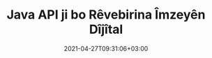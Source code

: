 ---
############################# Static ############################
layout: "product"
date: 2021-04-27T09:31:06+03:00
draft: false

product: "Signature"
product_tag: "signature"
platform: "Java"
platform_tag: "java"

############################# Head ############################
head_title: "API-ya Îmzeya Dîjîtal a Java, eSignature li Wêneya PDF Word Excel zêde bikin"
head_description: "Java îmzaya dîjîtal API. Pirtûkxaneya îmzeya elektronîkî ji bo îmzekirina dîjîtal PDF, Microsoft Word, pelgeyên Excel, pêşkêşiyên PowerPoint û formatên belgeyên wêneyê."

############################# Header ############################
title: "Java API ji bo Rêvebirina Îmzeyên Dîjîtal"
description: "Di Serîlêdanên Java-yê de Ji bo Îmzekirina Wêneyan û Formên Pelên Belgeya Dîjîtal eNîşana Wêne, QR-Kod, Barkod, Metadata, Tîpên Nivîsar û Stampê Birêve bibin."
button:
    enable: true

############################# SubMenu ############################
submenu:
    enable: true
    
    left:
        img_alt: "GroupDocs.Signature for Java"
        image: "https://www.groupdocs.cloud/templates/groupdocs/images/product-logos/groupdocs-signature-java.png"
        product: "GroupDocs.Signature"
        platform: "Java"

    middle:
        button:
            # button loop
            - link: "#overview"
              text: "Têgihiştinî"

            # button loop
            - link: "#features"
              text: "Features"

            # button loop
            - link: "#support"
              text: "Alîkarî"

            # button loop
            - link: "https://products.groupdocs.app/signature"
              text: "Demo Bijî"

            # button loop
            - link: "https://purchase.groupdocs.com/pricing/signature/java"
              text: "Pricing"

    right:
        link_download: "https://downloads.groupdocs.com/signature"
        link_learn: "https://docs.groupdocs.com/signature/java/"
        link_buy: "https://purchase.groupdocs.com"

############################# Overview ############################
overview:
    enable: true
    content: |
      GroupDocs.Signature ji bo Java API ji we re dibe alîkar ku hûn serîlêdanên Java-yê bi fonksiyonên îmzeyên elektronîkî pêşve bibin da ku belgeyên dîjîtal ên formên piştgirî îmze bikin bêyî ku hûn nermalava derveyî saz bikin. Ew manîpulasyon û rêvebirina cûrbecûr e-Îmzeyan ên wekî Wêne, Barcode, QR-Code, Stamp, Text, Optical û Metadata piştgirî dike. Hemî belgeyên karsaziya weya elektronîkî yên mîna Microsoft Office Word, pêşandanên PowerPoint, pelên berbelav ên Excel, wêne û pelên PDF-ê dikarin bi dîjîtalî bi xweşkirina taybetmendiyên îmzeyê ve werin îmze kirin, mînakî. siya, pîvan, rêzkirin û bêtir li gorî daxwazên we. Pirtûkxaneya îmzeya dîjîtal sade û sivik e, ji pelek yek DLL pêk tê ku dikare bi hêsanî di nav serîlêdana Java ya nû an heyî de were yek kirin.  

      Bi navgîniya GroupDocs.Signature ji bo Java API-yê hûn dikarin hemî sertîfîkayên qeydkirî ji pergalê bar bikin, an jî bi karanîna lêgerîna hêsan û pêşkeftî îmzeyên heyî bibînin. Vebijarkên ku bi belgeyên parastî yên şîfreyê re bixebitin, diyarkirina taybetmendiyên îmzeya hevpar (mezinahiya nivîsê, nezelalbûn, zivirandin, verastkirin, taybetmendiyên tîpan, vebijarkên rengan, hejmara rûpelê, firehî, jor, çep û hwd.) û piştgirîkirina pêkanîna cûreyên cûda yên eSignature wê pêbawer dike. Ji bo belgeyên dîjîtal çareseriya rêveberiya e-Îmzeyan.  

      GroupDocs.Signature ji bo Java-yê bi hemî guhertoyên Java-yê re hevaheng e û pergalên xebitandinê yên populer (Windows, Linux, MacOS) piştgirî dike ku dikarin dema xebitandina Java-yê bimeşînin.
    tabs:
      enable: true
      
      ## TAB ONE ##
      tab_one:
        description: |
          Ew nihêrînek li ser taybetmendiyên GroupDocs.Signature ji bo Java ye:
      
        right:
          enable: true
          icon: "fab fa-html5"
          title: "Cureyên Îmzeyê"
          content: |
            * Îmzeya Nivîsê
            * Îmzeya Wêne
            * Îmzeyên dîjîtal
            * Îmzeya QR-Kodê
            * Îmzeya Barcode
            * Îmza Stamp
            * Form-qada Îmza
      
      ## TAB TWO ##
      tab_two:
        description: |
          API-ya îmzekirina elektronîkî ya Java piştgirî dike [formên pelên pelgeyê] (https://docs.groupdocs.com/signature/java/supported-document-formats/) wekî ku li jêr hatî destnîşan kirin.

        left:
          enable: true
          table:
            # table loop
            - title: "Microsoft Office"
              content: |
                * **Word:** DOC, DOCX, DOCM, DOT, DOTX, DOTM, RTF, TXT
                * **Excel:** XLS, XLSX, XLSM, XLSB, XLTM, XLT, XLTM, XLTX, XLAM, SXC, SpreadsheetML
                * **PowerPoint:** PPT, PPTX, PPS, PPSX, PPSM, POT, POTM, POTX, PPTM

        right:
          enable: true
          table:
            # table loop
            - title: "Images & Other Formats"
              content: |
                * **Wêne**: JPG, BMP, PNG, TIFF, GIF, DCM, WEBP
                * **OpenDocument**: ODT, OTT, OTS, ODS, ODP, OTP, ODG
                * **Jpeg2000**: JP2, JPF, JPX, J2K, J2C, JPM
                * **Metafiles**: EMF, WMF, CMX
                * **Cîtêgûherr**: PDF
                * **Grafikên Vektorê yên Scalable**: CDR, SVG
                * **Adobe Photoshop**: PSD
                * **Others**: DJVU

      ## TAB THREE ##
      tab_three:
        description: |
          GroupDocs.Signature ji bo Java Pergalên Xebatê, Çarçove û Rêvebirên Pakêtê yên jêrîn piştgirî dike:
        
        left:
          enable: true
          table:
            # table loop
            - icon: "fab fa-windows"
              title: "Pergalên Xebatê"
              content: |
                * Microsoft Windows Desktop
                * Microsoft Windows Server
                * Linux
                * MacOS

            # table loop
            - icon: "fas fa-code"
              title: "Çarçoveyên Piştgirî"
              content: |
                * Java 7 (1.7) and above

        right:
          enable: true
          table:
            # table loop
            - icon: "fas fa-cogs"
              title: "Jîngehên Pêşveçûn"
              content: |
                * NetBeans
                * IntelliJ IDEA
                * Eclipse
            # table loop
            - icon: "fas fa-tools"
              title: "Amûra Xweseriya Avakirinê"
              content: |
                * Maven

############################# Features ############################
features:
    enable: true
    title: "GroupDocs.Signature ji bo Taybetmendiyên Java"

    feature:
      # feature loop
      - icon: "fas fa-copy"
        content: "Ji Formên Belgeya Destekkirî E-Îmzeyan biafirînin, bixwînin, biguherînin, veşêrin û jêbikin"

      # feature loop
      - icon: "fas fa-eye"
        content: "Gihîştina Belgeya Îmzekirî ji Stream, Riya Relatîf an Rêya Absolute"

      # feature loop
      - icon: "fas fa-bolt"
        content: "Îmzeya Nivîsê li Belgeyan, Spreadsheets, Pêşkêşan, Wêne û Pelên PDF-ê bicîh bikin"
      
      # feature loop
      - icon: "fas fa-file-powerpoint"
        content: "Îmzeya Nivîsê wekî Annotasyon, Stîker, Wêne li Pelên PDF-ê jî Bikin Şêwe û Rengê Vesaz bikin"

      # feature loop
      - icon: "fas fa-code"
        content: "Belgeya PDF-ê, Pelê Wêne îmze bikin û bi Forma Pelê Cûda derbikevin"

      # feature loop
      - icon: "fas fa-cloud"
        content: "Wêneyên dîjîtal bi îmzaya nivîsê re wekî şûşa avê û zelaliyê, zivirandinê li e-nîşanê zêde bikin"

      # feature loop
      - icon: "fas fa-remove-format"
        content: "Bi Sertîfîkayên Dîjîtal re Sertîfîkayan Bigerin û Belgeyên Microsoft Word, Excel, û PDF-ê îmze bikin"

      # feature loop
      - icon: "fas fa-comment-slash"
        content: "Formatên Belgeya Pêvajoya Peyv bi Watermarkên Nivîsara Xwecihî îmze bikin"

      # feature loop
      - icon: "fas fa-location-arrow"
        content: "QR-Code, Barcode bikar bînin da ku Pelên Peyv, Slide, Hucre, PDF û Wêne îmze bikin"

      # feature loop
      - icon: "fas fa-border-all"
        content: "Ji bo Formatên Pelên Piştgiriya Ewlehî Îmzeyên Stampê Veavakirin û Sepandin"

      # feature loop
      - icon: "fas fa-wrench"
        content: "Sazkirin û Tayînkirina Îmzeyan Wêne li Belge, Spreadsheets, Pêşkêşan, Wêne û Pelên PDF"

      # feature loop
      - icon: "fas fa-columns"
        content: "Taybetmendiyên Îmzeyê mîheng bikin, mînakî, Nêrîn û hîskirin, Marjîn, Align û hwd."

      # feature loop
      - icon: "fas fa-file-word"
        content: "Li Belgeya Parastî ya Şîfreyê Îmzeya Dîjîtal bicîh bikin"

      # feature loop
      - icon: "fas fa-envelope"
        content: "Verastkirina Nivîsarê ya Belgeyên PDF-ê bi karanîna Rêvebirê Îmzeyê pêk bînin"

      # feature loop
      - icon: "fas fa-print"
        content: "Verastkirina Dîjîtal a Belgeyên Peyv, Hucre, PDF bi Konteynirên Belgeya .CER, û .PFX"

      # feature loop
      - icon: "fas fa-file-archive"
        content: "Cûreyên Yekîneya Pîvana Cûda (mînak Mîlîmetre, Pixel hwd.) Ji bo Îmzekirina Nivîsara PDF-ê diyar bikin"

      # feature loop
      - icon: "fas fa-lock"
        content: "Agahdariya Belgeyê bi Pelê an URL-ê bistînin - Îmzeyên Qada Formê li Belgeyên PDF-ê zêde bikin"

      # feature loop
      - icon: "fas fa-file-code"
        content: "Tişta Daneyên Xweser, VKarta Veguhastî, E-name, EPC, MeCard an Tişta Bûyerê li QR-Kodê zêde bikin"
      
      # feature loop
      - icon: "fas fa-fill-drip"
        content: "Li Îmzeyan Şêweyên Cûda Fûçeyê Bikin, Mînakî, Gradient, Radial, Solid, û Texture Brush"

      # feature loop
      - icon: "fas fa-file-excel"
        content: "Belgeya Îmzekirinê ku li FTP an Azure Cloud Storage cih digire"

      # feature loop
      - icon: "fas fa-heading"
        content: "Ji bo Belgeyên, Slides, Wêne û Pelên PDF-ê di hundurê Shapes de Lihevhatina Nivîsar saz bikin"

      # feature loop
      - icon: "fas fa-project-diagram"
        content: "Belgeyên Pêşkêşkirina PowerPoint-ê bigerin, verast bikin û bi dîjîtalî îmze bikin"

      # feature loop
      - icon: "fas fa-cube"
        content: "Îmzeyê bi karanîna Pixelan di Belgeyên Hucreyê de û Positiona Nivîsê ji bo Îmzeyan Bide"

      # feature loop
      - icon: "fab fa-uncharted"
        content: "Îmzeya Stampa Rectangle Bi Kuçên Girtî re bicîh bikin"

       # feature loop
      - icon: "fab fa-uncharted"
        content: "Bi Naveroka Daneyên Wêne re Nîşanên Barkod û QR-Kodê dirêj bikin"

       # feature loop
      - icon: "fab fa-uncharted"
        content: "Dema ku bi Vebijarkên Îmzekirin û Lêgerînê re dixebitin, Îmzeyên Metadata Şîfrekirî lê zêde bikin"

       # feature loop
      - icon: "fab fa-uncharted"
        content: "Di nav Word, Excel û Pêşniyaran de Tiştên Xweser li Îmzeyên Metadata bixin"

    more_feature:
      # more_feature_loop
      - title: "E-Îmzeyan bi hêsanî Mîheng bikin û Bikin"
        content: |
          GroupDocs.Signature ji bo Java API-ê dihêle ku meriv eSignatures li formatên belgeyên destekkirî mîheng bike û lê zêde bike. Li jêr mînakek kodek heye ku nîşan dide ku meriv nîşanek nivîsê li pelek PDF-ê çiqas hêsan e:

          ```java
          Signature signature = new Signature("sample.pdf");

          TextSignOptions options = new TextSignOptions("John Smith");
          // helwesta sîgnatûrek danîn
          options.setLeft(100);
          options.setTop(100);
          
          // set rectangle îmze
          options.setWidth(100);
          options.setHeight(30);

          // rengê nivîsê û Fontê saz bikin
          options.setForeColor(Color.RED);
          SignatureFont signatureFont = new SignatureFont();
          signatureFont.setSize(12);
          signatureFont.setFamilyName("Comic Sans MS");
          options.setFont(signatureFont);
          options.setSignatureImplementation(TextSignatureImplementation.Sticker)

          // belgeya pelê îmze bikin
          signature.sign("sample_signed.pdf", options);
          ```

      # more_feature_loop
      - title: "Ji bo eSignature Cûreyên kodkirina barkodê piştgirî kirin"
        content: |
          Bi karanîna GroupDocs.Signature ji bo Java API-ê hûn dikarin barkod û QR-kodê Îmzeyan li formatên pelan ên piştgirî bicîh bikin. GroupDocs.Signature ji bo Java gelek cûreyên şîfrekirina barkodê piştgirî dike da ku pir hewcedariyên peyda bike. Cûreyên şîfrekirina barkodê yên destekkirî ev in, Kod 11, Kod 128, Kod 16K/32, Kodên Danebar, GS1 Codeblock, ISBN, ISMN, ISSN, ITF16, Pdf147, EAN8, EAN13, EAN14, UPCA, UPCE, Code39 Standard, û Code39 Extended.

          Bi heman rengî GroupDocs.Signature ji bo Java API destûrê dide te ku hûn cûreyên koda QR-ê, wekî QR, Aztec, û Matrixa Daneyê bikar bînin. Cûreyên kodkirina QR-Code yên piştgirî têne, Aztec, DataMatrix, GS1 DataMatrix, û GS1 QR.

      # more_feature_loop
      - title: "Li Îmze & Sertîfîkayan Bigerin"
        content: |
          Bi navgîniya GroupDocs.Signature ji bo Java API-ê, hûn dikarin li her belge, pêşkêşî, pelgeya berbelav, wêne, û hem jî pelê PDF-ê li îmzeyên QR-Code û Barcode bigerin û encama lêgerînê bistînin. Her weha hûn dikarin ji belgeyên ku bi Îmzeya QR-Kodê hatine imzekirin û hem jî ji Belgeyên ku bi QR-Kodê hatine îmzekirin li VCard-ya Standard û Tişta E-nameyê Bigerin li tiştên daneya xwerû bigerin. Verastkirina nivîsa şîfrekirî ya îmzeyên QR-Code û her weha lêgerîna li îmzeya metadata di belgeyên PDF de jî piştgirî ye. Ji bo îmzeyên dîjîtal ên Belgeyên Peyv û Hucreyan pîvanên lêgerînê yên din bicîh bînin.  

          Vebijarka lêgerînê di heman demê de ji bo îmzaya metadata ji bo belgeyên peyvan, slayd û pelgeyan jî heye, dema ku lêgerîna form-qadê ji bo belgeyên PDF-ê heye.

      # more_feature_loop
      - title: "Taybetmendiyên eSignature mîheng bikin"
        content: |
          Ji bo zêdekirina UX-ya bikarhênerên dawîn GroupDocs.Signature ji bo Java API gelek taybetmendiyan peyda dike ku bi hêsanî têne mîheng kirin. Hûn dikarin vebijarkên font û rengan (Rengê Paşê, Rengê Pêşî, Stûr, Îtalîk, Binxetê, Malbata tîpan, Mezinahiya tîpan hwd.), Vebijarkên Paşgir û Sînor (Rengê Paşê, Zelalbûna paşxanê, Rengê Serhedê, Şêweya Kevirê Serhedê, Giraniya Serhedê), Zelalbûna Sînor hwd.), Rêzên Îmzekirinê (Çep, Ser, Berfireh, Bilindahî, Padding hwd.), û Sazkirina Qada Îmzekirina Wêne & Rêzkirina Îmzekirinê (Rêvekirina Horizontal, Rêzkirina Vertîkal hwd.).

############################# Support ############################
support:
    enable: true

############################# Solutions ############################
solutions:
    enable: true
    title: "GroupDocs.Signature API-yên dîtina belgeyan ji bo hawîrdorên din ên pêşkeftinê yên populer pêşkêşî dike"

    solution:
        # solution loop
        - img_alt: "GroupDocs.Signature for .NET"
          image: "https://www.groupdocs.cloud/templates/groupdocs/images/product-logos/groupdocs-signature-net.png"
          product: "GroupDocs.Signature"
          platform: ".NET"
          link: "/signature/net/"

############################# Back to top ###############################
back_to_top:
  enable: true
---